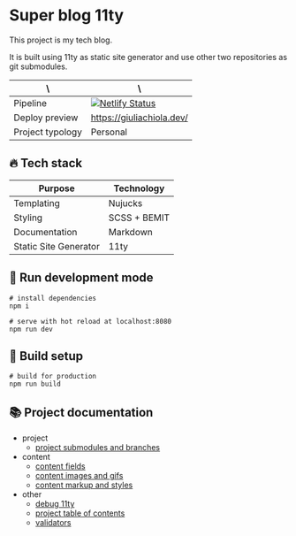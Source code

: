 # Super blog 11ty

This project is my tech blog.

It is built using 11ty as static site generator and use other two repositories as git submodules.

| \                | \                                                                                                                                                                      |
|------------------|------------------------------------------------------------------------------------------------------------------------------------------------------------------------|
| Pipeline         | [![Netlify Status](https://api.netlify.com/api/v1/badges/418bc946-0474-46c4-9bc3-48031743a7ef/deploy-status)](https://app.netlify.com/sites/blog-giuliachiola/deploys) |
| Deploy preview   | https://giuliachiola.dev/                                                                                                                                              |
| Project typology | Personal                                                                                                                                                               |

## 🔥 Tech stack

| Purpose               | Technology   |
|-----------------------|--------------|
| Templating            | Nujucks      |
| Styling               | SCSS + BEMIT |
| Documentation         | Markdown     |
| Static Site Generator | 11ty         |

## 🌊 Run development mode

```shell
# install dependencies
npm i

# serve with hot reload at localhost:8080
npm run dev
```

## 🧳 Build setup

```shell
# build for production
npm run build
```

## 📚 Project documentation

- project
  - [project submodules and branches](docs/project-submodules.md)
- content
  - [content fields](docs/content-fields.md)
  - [content images and gifs](docs/content-images-gifs.md)
  - [content markup and styles](docs/content-markup.md)
- other
  - [debug 11ty](docs/debug-11ty.md)
  - [project table of contents](docs/table-of-contents.md)
  - [validators](docs/validators.md)

